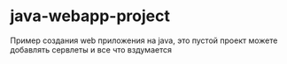 # java-webapp-project

Пример создания web приложения на java, это пустой проект можете добавлять сервлеты и все что вздумается 
